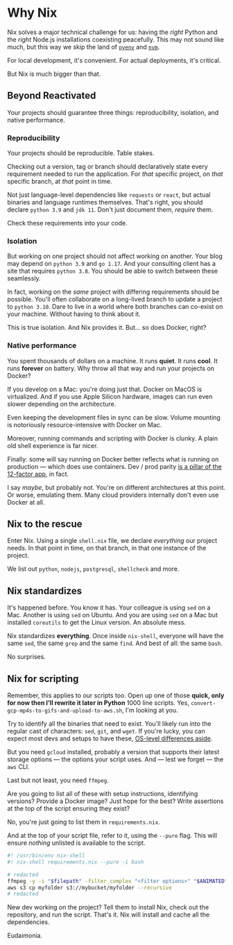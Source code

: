 # Why Nix

Nix solves a major technical challenge for us: having the _right_ Python and the _right_
Node.js installations coexisting peacefully. This may not sound like much, but this way
we skip the land of [`pyenv`](https://github.com/pyenv/pyenv) and
[`nvm`](https://github.com/nvm-sh/nvm).

For local development, it's convenient. For actual deployments, it's critical.

But Nix is much bigger than that.

## Beyond Reactivated

Your projects should guarantee three things: reproducibility, isolation, and native
performance.

### Reproducibility

Your projects should be reproducible. Table stakes.

Checking out a version, tag or branch should declaratively state every requirement
needed to run the application. For _that_ specific project, on _that_ specific branch,
at _that_ point in time.

Not just language-level dependencies like `requests` or `react`, but actual binaries and
language runtimes themselves. That's right, you should declare `python 3.9` and
`jdk 11`. Don't just document them, _require_ them.

Check these requirements into your code.

### Isolation

But working on one project should not affect working on another. Your blog may depend on
`python 3.9` and `go 1.17`. And your consulting client has a site that requires
`python 3.8`. You should be able to switch between these seamlessly.

In fact, working on the _same_ project with differing requirements should be possible.
You'll often collaborate on a long-lived branch to update a project to `python 3.10`.
Dare to live in a world where both branches can co-exist on your machine. Without having
to think about it.

This is true isolation. And Nix provides it. But... so does Docker, right?

### Native performance

You spent thousands of dollars on a machine. It runs **quiet**. It runs **cool**. It
runs **forever** on battery. Why throw all that way and run your projects on Docker?

If you develop on a Mac: you're doing just that. Docker on MacOS is virtualized. And if
you use Apple Silicon hardware, images can run even slower depending on the
architecture.

Even keeping the development files in sync can be slow. Volume mounting is notoriously
resource-intensive with Docker on Mac.

Moreover, running commands and scripting with Docker is clunky. A plain old shell
experience is far nicer.

Finally: some will say running on Docker better reflects what is running on production —
which does use containers. Dev / prod parity
[is a pillar of the 12-factor app](https://12factor.net/dev-prod-parity), in fact.

I say _maybe_, but probably not. You're on different architectures at this point. Or
worse, emulating them. Many cloud providers internally don't even use Docker at all.

## Nix to the rescue

Enter Nix. Using a single `shell.nix` file, we declare _everything_ our project needs.
In that point in time, on that branch, in that one instance of the project.

We list out `python`, `nodejs`, `postgresql`, `shellcheck` and more.

## Nix standardizes

It's happened before. You know it has. Your colleague is using `sed` on a Mac. Another
is using `sed` on Ubuntu. And you are using `sed` on a Mac but installed `coreutils` to
get the Linux version. An absolute mess.

Nix standardizes **everything**. Once inside `nix-shell`, everyone will have the same
`sed`, the same `grep` and the same `find`. And best of all: the same `bash`.

No surprises.

## Nix for scripting

Remember, this applies to our scripts too. Open up one of those **quick, only for now
then I'll rewrite it later in Python** 1000 line scripts. Yes,
`convert-gcp-mp4s-to-gifs-and-upload-to-aws.sh`, I'm looking at you.

Try to identify all the binaries that need to exist. You'll likely run into the regular
cast of characters: `sed`, `git`, and `wget`. If you're lucky, you can expect most devs
and setups to have these,
[OS-level differences aside](https://stackoverflow.com/a/4247319).

But you need `gcloud` installed, probably a version that supports their latest storage
options — the options your script uses. And — lest we forget — the `aws` CLI.

Last but not least, you need `ffmpeg`.

Are you going to list all of these with setup instructions, identifying versions?
Provide a Docker image? Just hope for the best? Write assertions at the top of the
script ensuring they exist?

No, you're just going to list them in `requirements.nix`.

And at the top of your script file, refer to it, using the `--pure` flag. This will
ensure _nothing_ unlisted is available to the script.

```bash
#! /usr/bin/env nix-shell
#! nix-shell requirements.nix --pure -i bash

# redacted
ffmpeg -y -i "$filepath" -filter_complex "<filter options>" "$ANIMATED"
aws s3 cp myfolder s3://mybucket/myfolder --recursive
# redacted

```

New dev working on the project? Tell them to install Nix, check out the repository, and
run the script. That's it. Nix will install and cache all the dependencies.

Eudaimonia.
